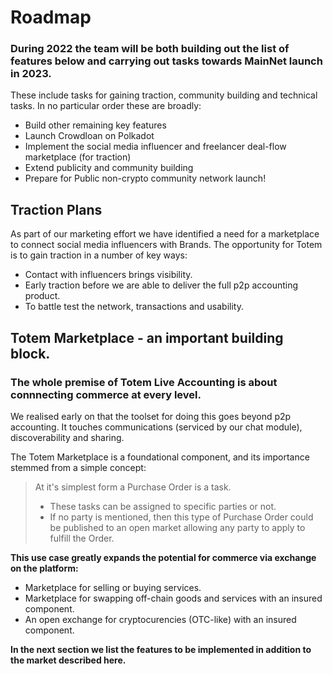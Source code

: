 

# Roadmap

### During 2022 the team will be both building out the list of features below and carrying out tasks towards MainNet launch in 2023. 

These include tasks for gaining traction, community building and technical tasks. In no particular order these are broadly:

* Build other remaining key features
* Launch Crowdloan on Polkadot
* Implement the social media influencer and freelancer deal-flow marketplace (for traction)
* Extend publicity and community building
* Prepare for Public non-crypto community network launch!

## Traction Plans

As part of our marketing effort we have identified a need for a marketplace to connect social media influencers with Brands. The opportunity for Totem is to gain traction in a number of key ways: 

* Contact with influencers brings visibility.
* Early traction before we are able to deliver the full p2p accounting product.
* To battle test the network, transactions and usability.

## Totem Marketplace - an important building block.

### The whole premise of Totem Live Accounting is about connnecting commerce at every level. 

We realised early on that the toolset for doing this goes beyond p2p accounting. It touches communications (serviced by our chat module), discoverability and sharing.

The Totem Marketplace is a foundational component, and its importance stemmed from a simple concept: 

> At it's simplest form a Purchase Order is a task. 
> * These tasks can be assigned to specific parties or not. 
> * If no party is mentioned, then this type of Purchase Order could be published to an open market allowing any party to apply to fulfill the Order. 

**This use case greatly expands the potential for commerce via exchange on the platform:**

<!-- * Primary distribution mechanism for selling TOTEM to other users. -->
* Marketplace for selling or buying services.
* Marketplace for swapping off-chain goods and services with an insured component.
* An open exchange for cryptocurencies (OTC-like) with an insured component.

**In the next section we list the features to be implemented in addition to the market described here.**